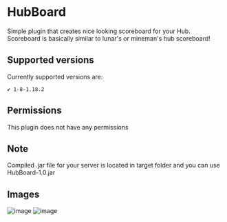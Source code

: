 # HubBoard
Simple plugin that creates nice looking scoreboard for your Hub. Scoreboard is basically similar to lunar's or mineman's hub scoreboard!


## Supported versions

Currently supported versions are:

```
✔️ 1-8-1.18.2
```

## Permissions

This plugin does not have any permissions

## Note 

Compiled .jar file for your server is located in target folder and you can use HubBoard-1.0.jar


## Images

![image](https://user-images.githubusercontent.com/90192366/169794148-ffbddbc1-2e0e-453e-96ad-1c533bc9bc22.png)
![image](https://user-images.githubusercontent.com/90192366/169794328-773addda-ae6e-4d2c-b180-45bf0dbdddc3.png)
